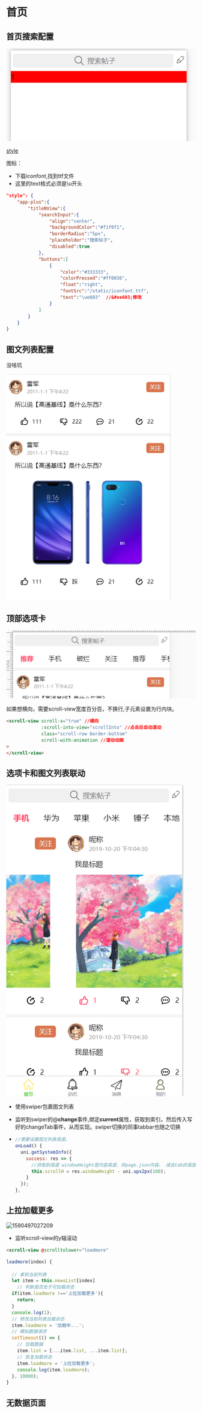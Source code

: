 # 首页

## 首页搜索配置

![1590400793159](../../.vuepress/public/assets/img/1590400793159.png)

[style](https://uniapp.dcloud.io/collocation/pages?id=style)

图标：

- 下载iconfont,找到ttf文件
- 这里的text格式必须是\u开头

```json
"style": {
	"app-plus":{
		"titleNView":{
			"searchInput":{
				"align":"center",
				"backgroundColor":"#f1f0f1",
				"borderRadius":"5px",
				"placeholder":"搜索帖子",
				"disabled":true
			},
			"buttons":[
				{
					"color":"#333333",
					"colorPressed":"#ff0036",
					"float":"right",
					"fontSrc":"/static/iconfont.ttf",
					"text":"\ue603"  //&#xe603;修改
				}
			]
		}
	}
}

```

## 图文列表配置

没啥坑

![1590470400768](../../.vuepress/public/assets/img/1590470400768.png)

## 顶部选项卡

![1590470414491](../../.vuepress/public/assets/img/1590470414491.png)

如果想横向，需要scroll-view宽度百分百，不换行,子元素设置为行内块。

```html
<scroll-view scroll-x="true" //横向
             :scroll-into-view="scrollInto" //点击后自动滚动
             class="scroll-row border-bottom" 
             scroll-with-animation //滚动动画
> 
</scroll-view>
```

## 选项卡和图文列表联动

![1590497043005](../../.vuepress/public/assets/img/1590497043005.png)

- 使用swiper包裹图文列表

- 监听到swiper的@**change**事件,绑定**current**属性，获取到索引。然后传入写好的changeTab事件，从而实现。swiper切换的同事tabbar也随之切换

- ```js
  //需要设置图文列表高度。
  onLoad() {
    uni.getSystemInfo({
      success: res => {
        //获取到高度 windowHeight是内容高度，非page.json内容。 减去tab的高度就是滚动高度
        this.scrollH = res.windowHeight - uni.upx2px(100);
      }
    });
  },
  ```

## 上拉加载更多

![1590497027209](../../.vuepress/public/assets/img/1590497027209.png)

-  监听scroll-view的y轴滚动

  ```html
  <scroll-view @scrolltolower="loadmore"
  ```

  ```js
  loadmore(index) {
  
    // 拿到当前列表
    let item = this.newsList[index]
      // 判断是否处于可加载状态
    if(item.loadmore !=='上拉加载更多'){
      return;
    }
    console.log(1);
    // 修改当前列表加载状态
    item.loadmore = '加载中...';
    // 模拟数据请求
    setTimeout(() => {
      // 加载数据
      item.list = [...item.list, ...item.list];
      // 恢复加载状态
      item.loadmore = '上拉加载更多';
      console.log(item.loadmore);
    }, 10000);
  }
  ```

  ## 无数据页面

  

  





